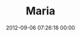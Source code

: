---
title: "Maria"
date: 2012-09-06 07:26:18 00:00
permalink: /nunile
twitter: ""
likes: [1347,1348,1349,426,1353,1357,1359,1350,1351,1352,1354,1355,1356,1358,1551,1555,625,1388,1461,1983,1984,2361,719,1988,1986,1888,1990,1993,1994,2015,2062,2362]
id: 1325
gravatar: "http://www.gravatar.com/avatar/f8a5c33e1f7496574958195514d7795f"
---